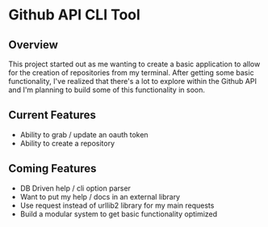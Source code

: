 Github API CLI Tool
=

Overview
-

This project started out as me wanting to create a basic application to allow for the creation of repositories from my terminal. After getting some basic functionality, I've realized that there's a lot to explore within the Github API and I'm planning to build some of this functionality in soon.

Current Features
-

-	Ability to grab / update an oauth token
-	Ability to create a repository

Coming Features
-

-	DB Driven help / cli option parser
-	Want to put my help / docs in an external library
-	Use request instead of urllib2 library for my main requests
-	Build a modular system to get basic functionality optimized 


